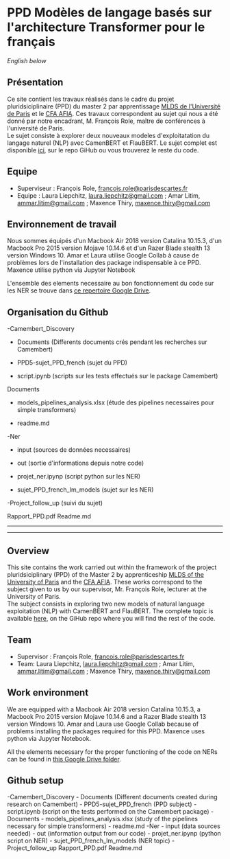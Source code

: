 # PPD Modèles de langage basés sur l'architecture Transformer pour le français


*English below*

## Présentation

Ce site contient les travaux réalisés dans le cadre du projet  
pluridsiciplinaire (PPD) du master 2 par apprentissage [MLDS de l'Université de Paris](http://lipade.mi.parisdescartes.fr/?page_id=242&lang=fr) et le [CFA AFIA](https://www.cfa-afia.com/). Ces travaux correspondent au sujet qui nous a été donné par notre encadrant, M. François Role, maître de conférences à l'université de Paris.  
Le sujet consiste à explorer deux nouveaux modeles d'exploitatation du langage naturel (NLP) avec CamenBERT et FlauBERT.
Le sujet complet est disponible [ici](https://github.com/C4viar/PPD_MSLD_2019_2020_LL-AL-MT.git), sur le repo GiHub ou vous trouverez le reste du code.

## Equipe

 - Superviseur : François Role, francois.role@parisdescartes.fr
 - Equipe : Laura Liepchitz, laura.liepchitz@gmail.com ; Amar Litim, ammar.litim@gmail.com ; Maxence Thiry, maxence.thiry@gmail.com

## Environnement de travail

Nous sommes équipés d'un Macbook Air 2018 version Catalina 10.15.3, d'un Macbook Pro 2015 version Mojave 10.14.6 et d'un Razer Blade stealth 13 version Windows 10. 
Amar et Laura utilise Google Collab à cause de problèmes lors de l'installation des package indispensable à ce PPD. Maxence utilise python via Jupyter Notebook

L'ensemble des elements necessaire au bon fonctionnement du code  sur les NER se trouve dans [ce repertoire Google Drive](https://drive.google.com/drive/folders/1gIx6SZ3i5eaYLZ__MIbDU2TwnJIETX0m?usp=sharing). 


## Organisation du Github


-Camembert_Discovery

- Documents (Differents documents crés pendant les recherches sur Camembert)

- PPD5-sujet_PPD_french (sujet du PPD)

- script.ipynb (scripts sur les tests effectués sur le package Camembert)

Documents

- models_pipelines_analysis.xlsx (étude des pipelines necessaires pour simple transformers)

- readme.md

-Ner

- input (sources de données necessaires)

- out (sortie d'informations depuis notre code)

- projet_ner.ipynp (script python sur les NER)

- sujet_PPD_french_lm_models (sujet sur les NER)

-Project_follow_up (suivi du sujet)


Rapport_PPD.pdf
Readme.md


----------
----------

## Overview

This site contains the work carried out within the framework of the project  
pluridsiciplinary (PPD) of the Master 2 by apprenticeship [MLDS of the University of Paris](http://lipade.mi.parisdescartes.fr/?page_id=242&lang=fr) and the [CFA AFIA](https://www.cfa-afia.com/). These works correspond to the subject given to us by our supervisor, Mr. François Role, lecturer at the University of Paris.  
The subject consists in exploring two new models of natural language exploitation (NLP) with CamenBERT and FlauBERT.
The complete topic is available [here](https://github.com/C4viar/PPD_MSLD_2019_2020_LL-AL-MT.git), on the GiHub repo where you will find the rest of the code.

## Team

 - Supervisor : François Role, francois.role@parisdescartes.fr
 - Team: Laura Liepchitz, laura.liepchitz@gmail.com ; Amar Litim, ammar.litim@gmail.com ; Maxence Thiry, maxence.thiry@gmail.com

## Work environment

We are equipped with a Macbook Air 2018 version Catalina 10.15.3, a Macbook Pro 2015 version Mojave 10.14.6 and a Razer Blade stealth 13 version Windows 10. 
Amar and Laura use Google Collab because of problems installing the packages required for this PPD. Maxence uses python via Jupyter Notebook.


All the elements necessary for the proper functioning of the code on NERs can be found in [this Google Drive folder](https://drive.google.com/drive/folders/1gIx6SZ3i5eaYLZ__MIbDU2TwnJIETX0m?usp=sharing). 


## Github setup

-Camembert_Discovery
    - Documents (Different documents created during research on Camembert)
    - PPD5-sujet_PPD_french (PPD subject)
    - script.ipynb (script on the tests performed on the Camembert package)
-Documents
    - models_pipelines_analysis.xlsx (study of the pipelines necessary for simple transformers)
    - readme.md
-Ner
    - input (data sources needed)
    - out (information output from our code)
    - projet_ner.ipynp (python script on NER)
    - sujet_PPD_french_lm_models (NER topic)
-Project_follow_up 
Rapport_PPD.pdf
Readme.md